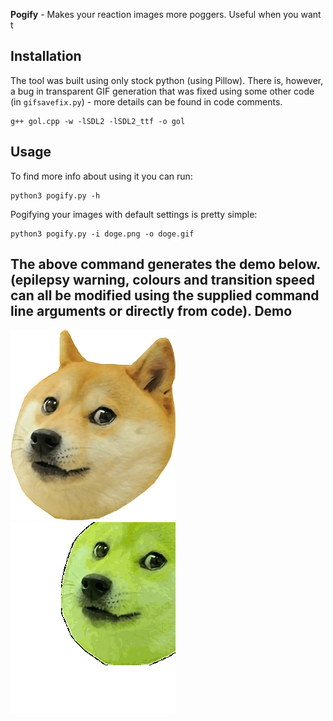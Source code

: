 **Pogify** - Makes your reaction images more poggers. Useful when you want t

Installation
---------------------
The tool was built using only stock python (using Pillow). There is, however, a bug in transparent GIF generation that was fixed using some other code (in `gifsavefix.py`) - more details can be found in code comments.

 ```
 g++ gol.cpp -w -lSDL2 -lSDL2_ttf -o gol
 ```

Usage
---------------------
To find more info about using it you can run:

```
python3 pogify.py -h
```
Pogifying your images with default settings is pretty simple:

```
python3 pogify.py -i doge.png -o doge.gif
```
The above command generates the demo below. (epilepsy warning, colours and transition speed can all be modified using the supplied command line arguments or directly from code).
Demo
---------------------
<img src="doge.png"><img src="doge.gif">